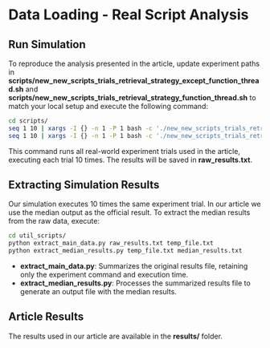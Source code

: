 # Data Loading - Real Script Analysis

## Run Simulation

To reproduce the analysis presented in the article, update experiment paths in **scripts/new_new_scripts_trials_retrieval_strategy_except_function_thread.sh** and **scripts/new_new_scripts_trials_retrieval_strategy_function_thread.sh** to match your local setup and execute the following command:

```bash
cd scripts/
seq 1 10 | xargs -I {} -n 1 -P 1 bash -c './new_new_scripts_trials_retrieval_strategy_except_function_thread.sh >> raw_results.txt 2>&1'
seq 1 10 | xargs -I {} -n 1 -P 1 bash -c './new_new_scripts_trials_retrieval_strategy_function_thread.sh >> raw_results.txt 2>&1'
```

This command runs all real-world experiment trials used in the article, executing each trial 10 times. The results will be saved in **raw_results.txt**.

## Extracting Simulation Results

Our simulation executes 10 times the same experiment trial. In our article we use the median output as the official result. To extract the median results from the raw data, execute:

```bash
cd util_scripts/
python extract_main_data.py raw_results.txt temp_file.txt
python extract_median_results.py temp_file.txt median_results.txt
```

- **extract_main_data.py**: Summarizes the original results file, retaining only the experiment command and execution time.
- **extract_median_results.py**: Processes the summarized results file to generate an output file with the median results.

## Article Results

The results used in our article are available in the **results/** folder.
